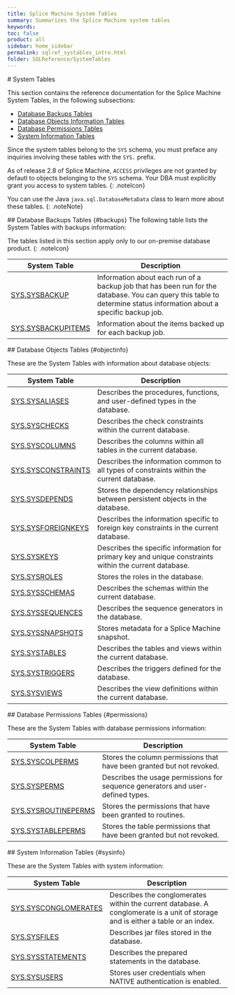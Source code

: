 ```yaml
---
title: Splice Machine System Tables
summary: Summarizes the Splice Machine system tables
keywords:
toc: false
product: all
sidebar: home_sidebar
permalink: sqlref_systables_intro.html
folder: SQLReference/SystemTables
---
```

<section>
<div class="TopicContent" data-swiftype-index="true" markdown="1">
# System Tables

This section contains the reference documentation for the Splice Machine
System Tables, in the following subsections:

* [Database Backups Tables](#backups)
* [Database Objects Information Tables](#objectinfo)
* [Database Permissions Tables](#permissions)
* [System Information Tables](#sysinfo)

Since the system tables belong to the `SYS` schema, you must preface any
inquiries involving these tables with the `SYS.` prefix.

As of release 2.8 of Splice Machine, `ACCESS` privileges are not granted by defautl to objects belonging to the `SYS` schema. Your DBA must explicitly grant you access to system tables. 
{: .noteIcon}

You can use the Java `java.sql.DatabaseMetaData` class to learn more
about these tables.
{: .noteNote}

<div markdown="1">
## Database Backups Tables  {#backups}
The following table lists the System Tables with backups information:

The tables listed in this section apply only to our on-premise database product.
{: .noteIcon}

<table summary="Summary table with links to and descriptions of system backup tables">
    <col />
    <col />
    <thead>
        <tr>
            <th>System Table</th>
            <th>Description</th>
        </tr>
    </thead>
    <tbody>
        <tr>
            <td class="CodeFont"><a href="sqlref_systables_sysbackup.html">SYS.SYSBACKUP</a>
            </td>
            <td>Information about each run of a backup job that has been run for the database. You can query this table to determine status information about a specific backup job.</td>
        </tr>
        <tr>
            <td class="CodeFont"><a href="sqlref_systables_sysbackupitems.html">SYS.SYSBACKUPITEMS</a>
            </td>
            <td>Information about the items backed up for each backup job.</td>
        </tr>
    </tbody>
</table>
</div>
## Database Objects Tables  {#objectinfo}

These are the System Tables with information about database objects:

<table summary="Summary table with links to and descriptions of system database object tables">
    <col />
    <col />
    <thead>
        <tr>
            <th>System Table</th>
            <th>Description</th>
        </tr>
    </thead>
    <tbody>
        <tr>
            <td class="CodeFont"><a href="sqlref_systables_sysaliases.html">SYS.SYSALIASES</a>
            </td>
            <td>Describes the procedures, functions, and
user-defined types in the database.</td>
        </tr>
        <tr>
            <td class="CodeFont"><a href="sqlref_systables_syschecks.html">SYS.SYSCHECKS</a>
            </td>
            <td>Describes the check constraints within
the current database.</td>
        </tr>
        <tr>
            <td class="CodeFont"><a href="sqlref_systables_syscolumns.html">SYS.SYSCOLUMNS</a>
            </td>
            <td>Describes the columns within all tables in the
current database.</td>
        </tr>
        <tr>
            <td class="CodeFont"><a href="sqlref_systables_sysconstraints.html">SYS.SYSCONSTRAINTS</a>
            </td>
            <td>Describes the information common to all
types of constraints within the current database.</td>
        </tr>
        <tr>
            <td class="CodeFont"><a href="sqlref_systables_sysdepends.html">SYS.SYSDEPENDS</a>
            </td>
            <td>Stores the dependency relationships between
persistent objects in the database.</td>
        </tr>
        <tr>
            <td class="CodeFont"><a href="developers_fundamentals_foreignkeys.html">SYS.SYSFOREIGNKEYS</a>
            </td>
            <td>Describes the information specific to
foreign key constraints in the current database.</td>
        </tr>
        <tr>
            <td class="CodeFont"><a href="sqlref_systables_syskeys.html">SYS.SYSKEYS</a>
            </td>
            <td>Describes the specific information for primary key and unique constraints within the current database.</td>
        </tr>
        <tr>
            <td class="CodeFont"><a href="sqlref_systables_sysroles.html">SYS.SYSROLES</a>
            </td>
            <td>Stores the roles in the database.</td>
        </tr>
        <tr>
            <td class="CodeFont"><a href="sqlref_systables_sysschemas.html">SYS.SYSSCHEMAS</a>
            </td>
            <td>Describes the schemas within the current
database.</td>
        </tr>
        <tr>
            <td class="CodeFont"><a href="sqlref_systables_syssequences.html">SYS.SYSSEQUENCES</a>
            </td>
            <td>Describes the sequence generators in the
database.</td>
        </tr>
        <tr>
            <td class="CodeFont"><a href="sqlref_systables_sysschemas.html">SYS.SYSSNAPSHOTS</a>
            </td>
            <td>Stores metadata for a Splice Machine snapshot.</td>
        </tr>
        <tr>
            <td class="CodeFont"><a href="sqlref_systables_systables.html">SYS.SYSTABLES</a>
            </td>
            <td>Describes the tables and views within the current
database.</td>
        </tr>
        <tr>
            <td class="CodeFont"><a href="sqlref_systables_systriggers.html">SYS.SYSTRIGGERS</a>
            </td>
            <td>Describes the triggers defined for the database.</td>
        </tr>
        <tr>
            <td class="CodeFont"><a href="sqlref_systables_sysviews.html">SYS.SYSVIEWS</a>
            </td>
            <td>Describes the view definitions within the current
database.</td>
        </tr>
    </tbody>
</table>
## Database Permissions Tables  {#permissions}

These are the System Tables with database permissions information:

<table summary="Summary table with links to and descriptions of system permissions tables">
    <col />
    <col />
    <thead>
        <tr>
            <th>System Table</th>
            <th>Description</th>
        </tr>
    </thead>
    <tbody>
        <tr>
            <td class="CodeFont"><a href="sqlref_systables_syscolperms.html">SYS.SYSCOLPERMS</a>
            </td>
            <td>Stores the column permissions that have been
granted but not revoked.</td>
        </tr>
        <tr>
            <td class="CodeFont"><a href="sqlref_systables_sysperms.html">SYS.SYSPERMS</a>
            </td>
            <td>Describes the usage permissions for
sequence generators and user-defined types.</td>
        </tr>
        <tr>
            <td class="CodeFont"><a href="sqlref_systables_sysroutineperms.html">SYS.SYSROUTINEPERMS</a>
            </td>
            <td>Stores the permissions that have been
granted to routines.</td>
        </tr>
        <tr>
            <td class="CodeFont"><a href="sqlref_systables_systableperms.html">SYS.SYSTABLEPERMS</a>
            </td>
            <td>Stores the table permissions that have
been granted but not revoked.</td>
        </tr>
    </tbody>
</table>
## System Information Tables  {#sysinfo}

These are the System Tables with system information:

<table summary="Summary table with links to and descriptions of system information tables">
    <col />
    <col />
    <thead>
        <tr>
            <th>System Table</th>
            <th>Description</th>
        </tr>
    </thead>
    <tbody>
        <tr>
            <td class="CodeFont"><a href="sqlref_systables_sysconglomerates.html">SYS.SYSCONGLOMERATES</a>
            </td>
            <td>Describes the conglomerates
within the current database. A conglomerate is a unit of storage and
is either a table or an index.</td>
        </tr>
        <tr>
            <td class="CodeFont"><a href="sqlref_systables_sysfiles.html">SYS.SYSFILES</a>
            </td>
            <td>Describes jar files stored in the
database.</td>
        </tr>
        <tr>
            <td class="CodeFont"><a href="sqlref_systables_sysstatements.html">SYS.SYSSTATEMENTS</a>
            </td>
            <td>Describes the prepared statements in
the database.</td>
        </tr>
        <tr>
            <td class="CodeFont"><a href="sqlref_systables_sysusers.html">SYS.SYSUSERS</a>
            </td>
            <td>Stores user credentials when NATIVE authentication
is enabled.</td>
        </tr>
    </tbody>
</table>
</div>
</section>
